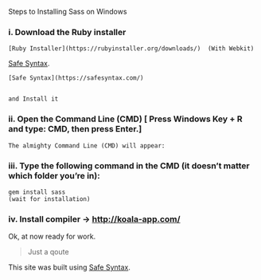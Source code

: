 Steps to Installing Sass on Windows
### i. Download the Ruby installer 
	[Ruby Installer](https://rubyinstaller.org/downloads/)  (With Webkit)
	
[Safe Syntax](https://safesyntax.com/).
	
	[Safe Syntax](https://safesyntax.com/)
	
	
	and Install it
### ii. Open the Command Line (CMD) [ Press Windows Key + R and type: CMD, then press Enter.]
	The almighty Command Line (CMD) will appear:
### iii. Type the following command in the CMD (it doesn’t matter which folder you’re in):
	gem install sass
	(wait for installation)

### iv. Install compiler -> http://koala-app.com/

Ok, at now ready for work.





> Just a qoute 

This site was built using [Safe Syntax](https://safesyntax.com/).
